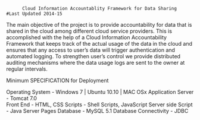           Cloud Information Accountablity Framework for Data Sharing                                                                     #Last Updated 2014-15

The main objective of the project is to provide accountability for data that is shared in the cloud among different cloud service providers. 
This is accomplished with the help of a Cloud Information Accountability Framework that keeps track of the actual usage of the data in the cloud and ensures 
that any access to user’s data will trigger authentication and automated logging. 
To strengthen user’s control we provide distributed auditing mechanisms where the data usage logs are sent to the owner at regular intervals.








Minimum SPECIFICATION for Deployment
	 
Operating System           -   	Windows 7 | Ubuntu 10.10 | MAC OSx
Application Server         - 	Tomcat 7.0  		 
Front End                  - 	HTML, CSS 
Scripts                    -   	Shell Scripts, JavaScript 
Server side Script         -   	Java Server Pages 
Database                   -   	MySQL 5.1 
Database Connectivity      -   	JDBC 
